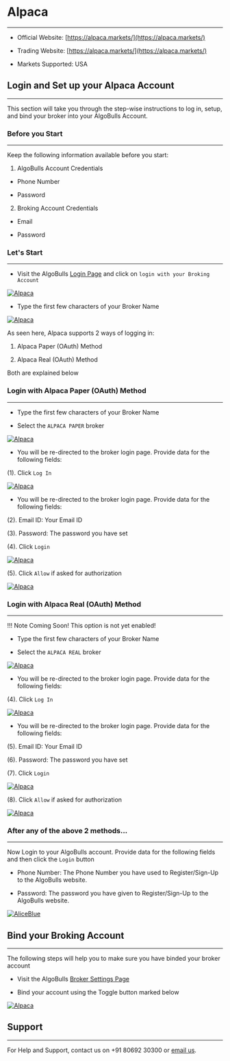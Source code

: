 # Alpaca
---
* Official Website: [https://alpaca.markets/](https://alpaca.markets/)

* Trading Website: [https://alpaca.markets/](https://alpaca.markets/)

* Markets Supported: USA

## Login and Set up your Alpaca Account
---
This section will take you through the step-wise instructions to log in, setup, and bind your broker into your AlgoBulls Account.

### Before you Start
---
Keep the following information available before you start:

1) AlgoBulls Account Credentials

* Phone Number

* Password

2) Broking Account Credentials

* Email

* Password

### Let's Start
---
* Visit the AlgoBulls [Login Page](https://app.algobulls.com/user/login) and click on `login with your Broking Account`

[ ![Alpaca](imgs/algo_home.png "Click to Enlarge or Ctrl+Click to open in a new Tab") ](imgs/algo_home.png)

* Type the first few characters of your Broker Name

[ ![Alpaca](imgs/alpaca/alpaca_search.png "Click to Enlarge or Ctrl+Click to open in a new Tab") ](imgs/alpaca/alpaca_search.png)

As seen here, Alpaca supports 2 ways of logging in:

1. Alpaca Paper (OAuth) Method

2. Alpaca Real (OAuth) Method

Both are explained below

### Login with Alpaca Paper (OAuth) Method
---
* Type the first few characters of your Broker Name

* Select the `ALPACA PAPER` broker

[ ![Alpaca](imgs/alpaca/alpaca_paper.png "Click to Enlarge or Ctrl+Click to open in a new Tab") ](imgs/alpaca/alpaca_paper.png)

* You will be re-directed to the broker login page. Provide data for the following fields:

(1). Click `Log In`

[ ![Alpaca](imgs/alpaca/alpaca_login_2.png "Click to Enlarge or Ctrl+Click to open in a new Tab") ](imgs/alpaca/alpaca_login_2.png)

* You will be re-directed to the broker login page. Provide data for the following fields:

(2). Email ID: Your Email ID

(3). Password: The password you have set

(4). Click `Login`

[ ![Alpaca](imgs/alpaca/alpaca_login_3.png "Click to Enlarge or Ctrl+Click to open in a new Tab") ](imgs/alpaca/alpaca_login_3.png)

(5). Click `Allow` if asked for authorization

[ ![Alpaca](imgs/alpaca/alpaca_login_4.png "Click to Enlarge or Ctrl+Click to open in a new Tab") ](imgs/alpaca/alpaca_login_4.png)


### Login with Alpaca Real (OAuth) Method
---

!!! Note
        Coming Soon! This option is not yet enabled!

* Type the first few characters of your Broker Name

* Select the `ALPACA REAL` broker

[ ![Alpaca](imgs/alpaca/alpaca_login_5.png "Click to Enlarge or Ctrl+Click to open in a new Tab") ](imgs/alpaca/alpaca_login_5.png)

* You will be re-directed to the broker login page. Provide data for the following fields:

(4). Click `Log In`

[ ![Alpaca](imgs/alpaca/alpaca_login_2.png "Click to Enlarge or Ctrl+Click to open in a new Tab") ](imgs/alpaca/alpaca_login_2.png)

* You will be re-directed to the broker login page. Provide data for the following fields:

(5). Email ID: Your Email ID

(6). Password: The password you have set

(7). Click `Login`

[ ![Alpaca](imgs/alpaca/alpaca_login_3.png "Click to Enlarge or Ctrl+Click to open in a new Tab") ](imgs/alpaca/alpaca_login_3.png)

(8). Click `Allow` if asked for authorization

[ ![Alpaca](imgs/alpaca/alpaca_login_4.png "Click to Enlarge or Ctrl+Click to open in a new Tab") ](imgs/alpaca/alpaca_login_4.png)


### After any of the above 2 methods...
---

Now Login to your AlgoBulls account. Provide data for the following fields and then click the `Login` button

* Phone Number: The Phone Number you have used to Register/Sign-Up to the AlgoBulls website.

* Password: The password you have given to Register/Sign-Up to the AlgoBulls website.

[ ![AliceBlue](imgs/sign-in-2.png "Click to Enlarge or Ctrl+Click to open in a new Tab") ](imgs/sign-in-2.png)

## Bind your Broking Account
---
The following steps will help you to make sure you have binded your broker account

* Visit the AlgoBulls [Broker Settings Page](https://app.algobulls.com/account/broking)

* Bind your account using the Toggle button marked below

[ ![Alpaca](imgs/alpaca/alpaca_binded.png "Click to Enlarge or Ctrl+Click to open in a new Tab") ](imgs/alpaca/alpaca_binded.png)

## Support
---
For Help and Support, contact us on +91 80692 30300 or [email us](mailto:support@algobulls.com).

